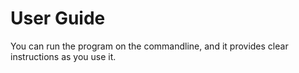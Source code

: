 # User Guide

You can run the program on the commandline, and it provides clear instructions as you use it.
